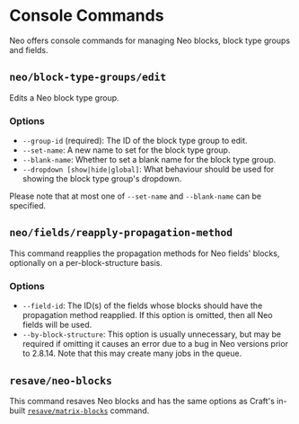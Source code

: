 # Console Commands

Neo offers console commands for managing Neo blocks, block type groups and fields.

## `neo/block-type-groups/edit`

Edits a Neo block type group.

### Options
- `--group-id` (required): The ID of the block type group to edit.
- `--set-name`: A new name to set for the block type group.
- `--blank-name`: Whether to set a blank name for the block type group.
- `--dropdown [show|hide|global]`: What behaviour should be used for showing the block type group's dropdown.

Please note that at most one of `--set-name` and `--blank-name` can be specified.

## `neo/fields/reapply-propagation-method`

This command reapplies the propagation methods for Neo fields' blocks, optionally on a per-block-structure basis.

### Options
- `--field-id`: The ID(s) of the fields whose blocks should have the propagation method reapplied. If this option is omitted, then all Neo fields will be used.
- `--by-block-structure`: This option is usually unnecessary, but may be required if omitting it causes an error due to a bug in Neo versions prior to 2.8.14. Note that this may create many jobs in the queue.

## `resave/neo-blocks`

This command resaves Neo blocks and has the same options as Craft's in-built [`resave/matrix-blocks`](https://craftcms.com/docs/4.x/console-commands.html#resave-matrix-blocks) command.
